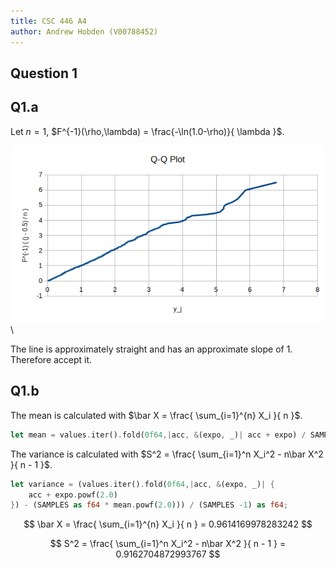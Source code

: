 ```yaml
---
title: CSC 446 A4
author: Andrew Hobden (V00788452)
---
```


## Question 1

## Q1.a

Let $n=1$, $F^{-1}(\rho,\lambda) = \frac{-\ln(1.0-\rho)}{ \lambda }$.

![](q1_chart.png)\


The line is approximately straight and has an approximate slope of 1. Therefore accept it.

## Q1.b

The mean is calculated with $\bar X = \frac{ \sum_{i=1}^{n} X_i }{ n }$.

```rust
let mean = values.iter().fold(0f64,|acc, &(expo, _)| acc + expo) / SAMPLES as f64;
```

The variance is calculated with $S^2 = \frac{ \sum_{i=1}^n X_i^2 - n\bar X^2 }{ n - 1 }$.

```rust
let variance = (values.iter().fold(0f64,|acc, &(expo, _)| {
    acc + expo.powf(2.0)
}) - (SAMPLES as f64 * mean.powf(2.0))) / (SAMPLES -1) as f64;
```

$$ \bar X = \frac{ \sum_{i=1}^{n} X_i }{ n } = 0.9614169978283242 $$

$$ S^2 = \frac{ \sum_{i=1}^n X_i^2 - n\bar X^2 }{ n - 1 } = 0.9162704872993767 $$
